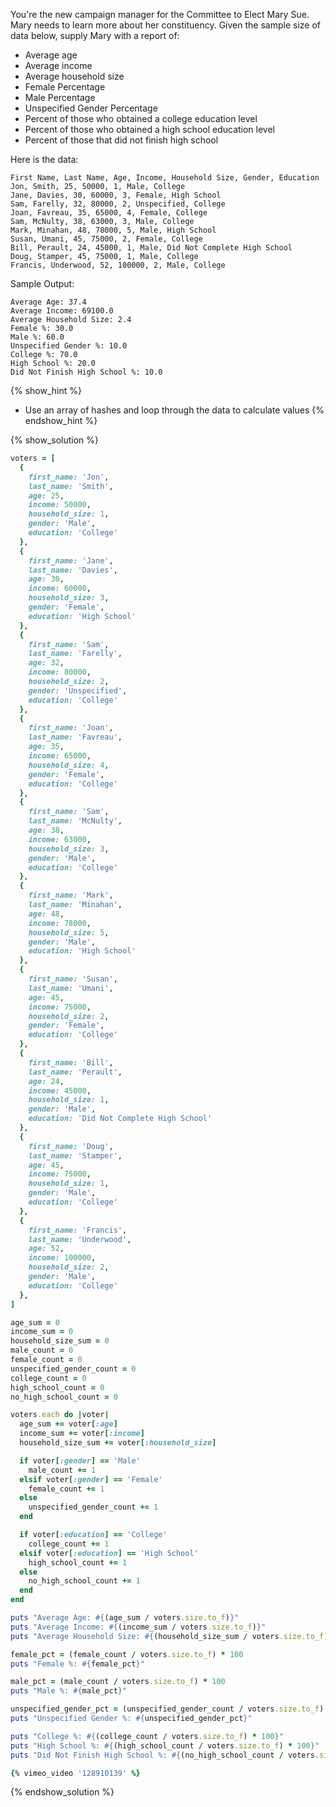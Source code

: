 You're the new campaign manager for the Committee to Elect Mary Sue.
Mary needs to learn more about her constituency.
Given the sample size of data below, supply Mary with a report of:

* Average age
* Average income
* Average household size
* Female Percentage
* Male Percentage
* Unspecified Gender Percentage
* Percent of those who obtained a college education level
* Percent of those who obtained a high school education level
* Percent of those that did not finish high school

Here is the data:

```no-highlight
First Name, Last Name, Age, Income, Household Size, Gender, Education
Jon, Smith, 25, 50000, 1, Male, College
Jane, Davies, 30, 60000, 3, Female, High School
Sam, Farelly, 32, 80000, 2, Unspecified, College
Joan, Favreau, 35, 65000, 4, Female, College
Sam, McNulty, 38, 63000, 3, Male, College
Mark, Minahan, 48, 78000, 5, Male, High School
Susan, Umani, 45, 75000, 2, Female, College
Bill, Perault, 24, 45000, 1, Male, Did Not Complete High School
Doug, Stamper, 45, 75000, 1, Male, College
Francis, Underwood, 52, 100000, 2, Male, College
```

Sample Output:

```no-highlight
Average Age: 37.4
Average Income: 69100.0
Average Household Size: 2.4
Female %: 30.0
Male %: 60.0
Unspecified Gender %: 10.0
College %: 70.0
High School %: 20.0
Did Not Finish High School %: 10.0
```

{% show_hint %}
* Use an array of hashes and loop through the data to calculate values
{% endshow_hint %}

{% show_solution %}
```ruby
voters = [
  {
    first_name: 'Jon',
    last_name: 'Smith',
    age: 25,
    income: 50000,
    household_size: 1,
    gender: 'Male',
    education: 'College'
  },
  {
    first_name: 'Jane',
    last_name: 'Davies',
    age: 30,
    income: 60000,
    household_size: 3,
    gender: 'Female',
    education: 'High School'
  },
  {
    first_name: 'Sam',
    last_name: 'Farelly',
    age: 32,
    income: 80000,
    household_size: 2,
    gender: 'Unspecified',
    education: 'College'
  },
  {
    first_name: 'Joan',
    last_name: 'Favreau',
    age: 35,
    income: 65000,
    household_size: 4,
    gender: 'Female',
    education: 'College'
  },
  {
    first_name: 'Sam',
    last_name: 'McNulty',
    age: 38,
    income: 63000,
    household_size: 3,
    gender: 'Male',
    education: 'College'
  },
  {
    first_name: 'Mark',
    last_name: 'Minahan',
    age: 48,
    income: 78000,
    household_size: 5,
    gender: 'Male',
    education: 'High School'
  },
  {
    first_name: 'Susan',
    last_name: 'Umani',
    age: 45,
    income: 75000,
    household_size: 2,
    gender: 'Female',
    education: 'College'
  },
  {
    first_name: 'Bill',
    last_name: 'Perault',
    age: 24,
    income: 45000,
    household_size: 1,
    gender: 'Male',
    education: 'Did Not Complete High School'
  },
  {
    first_name: 'Doug',
    last_name: 'Stamper',
    age: 45,
    income: 75000,
    household_size: 1,
    gender: 'Male',
    education: 'College'
  },
  {
    first_name: 'Francis',
    last_name: 'Underwood',
    age: 52,
    income: 100000,
    household_size: 2,
    gender: 'Male',
    education: 'College'
  },
]

age_sum = 0
income_sum = 0
household_size_sum = 0
male_count = 0
female_count = 0
unspecified_gender_count = 0
college_count = 0
high_school_count = 0
no_high_school_count = 0

voters.each do |voter|
  age_sum += voter[:age]
  income_sum += voter[:income]
  household_size_sum += voter[:household_size]

  if voter[:gender] == 'Male'
    male_count += 1
  elsif voter[:gender] == 'Female'
    female_count += 1
  else
    unspecified_gender_count += 1
  end

  if voter[:education] == 'College'
    college_count += 1
  elsif voter[:education] == 'High School'
    high_school_count += 1
  else
    no_high_school_count += 1
  end
end

puts "Average Age: #{(age_sum / voters.size.to_f)}"
puts "Average Income: #{(income_sum / voters.size.to_f)}"
puts "Average Household Size: #{(household_size_sum / voters.size.to_f)}"

female_pct = (female_count / voters.size.to_f) * 100
puts "Female %: #{female_pct}"

male_pct = (male_count / voters.size.to_f) * 100
puts "Male %: #{male_pct}"

unspecified_gender_pct = (unspecified_gender_count / voters.size.to_f) * 100
puts "Unspecified Gender %: #{unspecified_gender_pct}"

puts "College %: #{(college_count / voters.size.to_f) * 100}"
puts "High School %: #{(high_school_count / voters.size.to_f) * 100}"
puts "Did Not Finish High School %: #{(no_high_school_count / voters.size.to_f) * 100}"

{% vimeo_video '128910139' %}
```
{% endshow_solution %}
